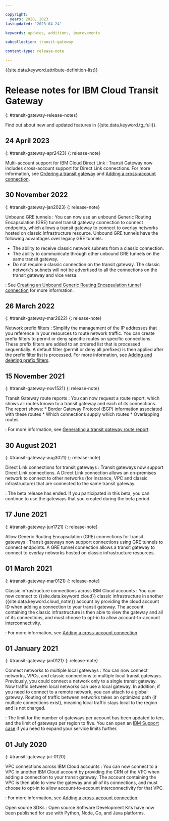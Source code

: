 ```yaml
---

copyright:
  years: 2020, 2023
lastupdated: "2023-04-24"

keywords: updates, additions, improvements

subcollection: transit-gateway

content-type: release-note

---
```


{{site.data.keyword.attribute-definition-list}}

# Release notes for IBM Cloud Transit Gateway
{: #transit-gateway-release-notes}

Find out about new and updated features in {{site.data.keyword.tg_full}}.

## 24 April 2023
{: #transit-gateway-apr2423}
{: release-note}

Multi-account support for IBM Cloud Direct Link
 :    Transit Gateway now includes cross-account support for Direct Link connections. For more information, see [Ordering a transit gateway](/docs/transit-gateway?topic=transit-gateway-ordering-transit-gateway) and [Adding a cross-account connection](/docs/transit-gateway?topic=transit-gateway-adding-cross-account-connections).

## 30 November 2022
{: #transit-gateway-jan2023}
{: release-note}

Unbound GRE tunnels
:    You can now use an unbound Generic Routing Encapsulation (GRE) tunnel transit gateway connection to connect endpoints, which allows a transit gateway to connect to overlay networks hosted on classic infrastructure resource. Unbound GRE tunnels have the following advantages over legacy GRE tunnels:
   * The ability to receive classic network subnets from a classic connection.
   * The ability to communicate through other unbound GRE tunnels on the same transit gateway.
   * Do not require a classic connection on the transit gateway. The classic network's subnets will not be advertised to all the connections on the transit gateway and vice versa.

:    See [Creating an Unbound Generic Routing Encapsulation tunnel connection](https://test.cloud.ibm.com/docs/transit-gateway?topic=transit-gateway-unbound-gre-connection) for more information.

## 26 March 2022
{: #transit-gateway-mar2622}
{: release-note}

Network prefix filters
:    Simplify the management of the IP addresses that you reference in your resources to route network traffic. You can create prefix filters to permit or deny specific routes on specific connections. These prefix filters are added to an ordered list that is processed sequentially. A default filter (permit or deny all prefixes) is then applied after the prefix filter list is processed. For more information, see [Adding and deleting prefix filters](/docs/transit-gateway?topic=transit-gateway-adding-prefix-filters).

## 15 November 2021
{: #transit-gateway-nov1521}
{: release-note}

Transit Gateway route reports
:    You can now request a route report, which shows all routes known to a transit gateway and each of its connections. The report shows:
    * Border Gateway Protocol (BGP) information associated with these routes
    * Which connections supply which routes
    * Overlapping routes

:    For more information, see [Generating a transit gateway route report](/docs/transit-gateway?topic=transit-gateway-route-reports).

## 30 August 2021
{: #transit-gateway-aug3021}
{: release-note}

Direct Link connections for transit gateways
:    Transit gateways now support Direct Link connections. A Direct Link connection allows an on-premises network to connect to other networks (for instance, VPC and classic infrastructure) that are connected to the same transit gateway.

:    The beta release has ended. If you participated in this beta, you can continue to use the gateways that you created during the beta period.

## 17 June 2021
{: #transit-gateway-jun1721}
{: release-note}

Allow Generic Routing Encapsulation (GRE) connections for transit gateways
:    Transit gateways now support connections using GRE tunnels to connect endpoints. A GRE tunnel connection allows a transit gateway to connect to overlay networks hosted on classic infrastructure resources.

## 01 March 2021
{: #transit-gateway-mar0121}
{: release-note}

Classic infrastructure connections across IBM Cloud accounts
:    You can now connect to {{site.data.keyword.cloud}} classic infrastructure in another {{site.data.keyword.cloud_notm}} account by providing the cloud account ID when adding a connection to your transit gateway. The account containing the classic infrastructure is then able to view the gateway and all of its connections, and must choose to opt-in to allow account-to-account interconnectivity.

:    For more information, see [Adding a cross-account connection](/docs/transit-gateway?topic=transit-gateway-adding-cross-account-connections).

## 01 January 2021
{: #transit-gateway-jan0121}
{: release-note}

Connect networks to multiple local gateways
:    You can now connect networks, VPCs, and classic connections to multiple local transit gateways. Previously, you could connect a network only to a single transit gateway. Now traffic between local networks can use a local gateway. In addition, if you need to connect to a remote network, you can attach to a global gateway. Routing of traffic between networks takes an optimized path (if multiple connections exist), meaning local traffic stays local to the region and is not charged.

:    The limit for the number of gateways per account has been updated to ten, and the limit of gateways per region to five. You can open an [IBM Support case](/docs/get-support?topic=get-support-using-avatar#using-avatar) if you need to expand your service limits further.

## 01 July 2020
{: #transit-gateway-jul-0120}

VPC connections across IBM Cloud accounts
:    You can now connect to a VPC in another IBM Cloud account by providing the CRN of the VPC when adding a connection to your transit gateway. The account containing the VPC is then able to view the gateway and all of its connections, and must choose to opt-in to allow account-to-account interconnectivity for that VPC.

:    For more information, see [Adding a cross-account connection](/docs/transit-gateway?topic=transit-gateway-adding-cross-account-connections&interface=ui).

Open source SDKs
:    Open source Software Development Kits have now been published for use with Python, Node, Go, and Java platforms.
